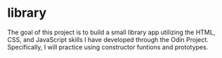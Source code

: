 # library

The goal of this project is to build a small library app utilizing the HTML, CSS, and JavaScript skills I have developed through the Odin Project. Specifically, I will practice using constructor funtions and prototypes.